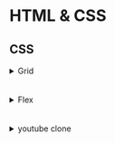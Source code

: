 # HTML & CSS

## CSS

<details>
 <summary>Grid</summary>

![img.png](grid_exam/img.png)

- display : grid
- grid-template-columns
- grid-template-rows
- grid-template-areas
- grid-area
- grid-auto-rows
- grid-gap
- grid-column-gap
- grid-row-gap

![img.png](img.png)

- grid-column-start
- grid-column-end
- gird-row-start
- grid-row-end

축약

- grid-column : 1 / 4
- grid-row : 2 / 4

</details>

<br/>
<br/>

<details>

 <summary>Flex</summary>

- display : flex
- flex-direction : (row , column , row-reverse , column-reverse)
- flex-wrap : (nowrap , wrap ,wrap-reverse)
- flex-flow : (column nowrap)
- justify-content : (flext-start , flex-end , center , space-around , space-even , space-between) <=수평축
- align-itmes : (center ,baseline ) <= 수직축
- align-content : (flext-start , flex-end , center , space-around , space-even , space-between) <= 수직축
 
 
 </details>


<br/>
<br/>

<details>

<summary> youtube clone </summary>




### 비디오 플레이어

#### 화면 고정

- position: sticky;
- top: 0;

#### 버튼 속성 없애기

```css
button,
button:focus {
  border: none;
  cursor: pointer;
  outline: none;
}
```

#### CSS line-clamp (화면에 텍스트 줄 표시 설정)

```css
.info .metadata .titleAndButton .title {
  font-size: var(--font-medium);
  display: -webkit-box;
  -webkit-box-orient: vertical;
  -webkit-line-clamp: 2;
  overflow: hidden;
}
```

#### margin 크기 설정

- calc 사용

```css
.actions button i {
  margin-bottom: calc(var(--padding) / 2);
}
```

#### 글자 대문자 표현하기

- text-transform 속성

```css
.channel .subscribe {
  text-transform: uppercase;
}
```

#### flex 속성 비율 조절하기

```css
.upNext .item .img {
  flex: 1 1 35%;
}

.upNext .item .img img {
  width: 100%;
}
.upNext .item .info {
  flex: 1 1 60%;
}

.upNext .item .moreBtn {
  flex: 1 1 5%;
}
```

#### 반응형 웹 만들기

- @media
- 화면 너비에 따라서 flex 속성 변경

```css
@media screen and (min-width: 768px) {
  .infoAndUpNext {
    flex-direction: row;
    margin: var(--padding) 0;
  }
}
```

#### 유튜브 제목 더보기 토클링 텍스트

- javscript

```javascript
const moreBtn = document.querySelector(".info .metadata .moreBtn");
const title = document.querySelector(".info .metadata .title");

moreBtn.addEventListener("click", () => {
  moreBtn.classList.toggle("clicked");
  title.classList.toggle("clamp");
});
```

- css

```css
.info .metadata .titleAndButton .title {
  font-size: var(--font-medium);
  margin-right: var(--padding);
}

.info .metadata .titleAndButton .title.clamp {
  display: -webkit-box;
  -webkit-box-orient: vertical;
  -webkit-line-clamp: 2;
  overflow: hidden;
}
```

#### 유튜브 제목 더보기 토클링 버튼

- javascript

```javascript
const moreBtn = document.querySelector(".info .metadata .moreBtn");
const title = document.querySelector(".info .metadata .title");

moreBtn.addEventListener("click", () => {
  moreBtn.classList.toggle("clicked");
  title.classList.toggle("clamp");
});
```

- css

```css
.info .metadata .titleAndButton .moreBtn {
  height: 100%;
  transition: transform 300ms ease-in-out;
}

.info .metadata .titleAndButton .moreBtn.clicked {
  transform: rotate(180deg);
}
```

  </details>


  